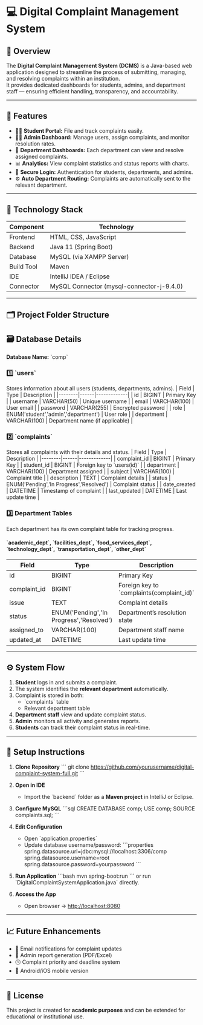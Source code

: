 
# 💻 Digital Complaint Management System

## 📘 Overview
The **Digital Complaint Management System (DCMS)** is a Java-based web application designed to streamline the process of submitting, managing, and resolving complaints within an institution.  
It provides dedicated dashboards for students, admins, and department staff — ensuring efficient handling, transparency, and accountability.

---

## 🚀 Features
- 🧑‍🎓 **Student Portal:** File and track complaints easily.  
- 🧑‍💼 **Admin Dashboard:** Manage users, assign complaints, and monitor resolution rates.  
- 🏢 **Department Dashboards:** Each department can view and resolve assigned complaints.  
- 📊 **Analytics:** View complaint statistics and status reports with charts.  
- 🔐 **Secure Login:** Authentication for students, departments, and admins.  
- ⚙️ **Auto Department Routing:** Complaints are automatically sent to the relevant department.

---

## 🧱 Technology Stack
| Component | Technology |
|------------|-------------|
| Frontend | HTML, CSS, JavaScript |
| Backend | Java 11 (Spring Boot) |
| Database | MySQL (via XAMPP Server) |
| Build Tool | Maven |
| IDE | IntelliJ IDEA / Eclipse |
| Connector | MySQL Connector (mysql-connector-j-9.4.0) |

---

## 🗂️ Project Folder Structure


## 🗃️ Database Details

**Database Name:** \`comp\`

### 1️⃣ \`users\`  
Stores information about all users (students, departments, admins).
| Field | Type | Description |
|--------|------|-------------|
| id | BIGINT | Primary Key |
| username | VARCHAR(50) | Unique username |
| email | VARCHAR(100) | User email |
| password | VARCHAR(255) | Encrypted password |
| role | ENUM('student','admin','department') | User role |
| department | VARCHAR(100) | Department name (if applicable) |

### 2️⃣ \`complaints\`  
Stores all complaints with their details and status.
| Field | Type | Description |
|--------|------|-------------|
| complaint_id | BIGINT | Primary Key |
| student_id | BIGINT | Foreign key to \`users(id)\` |
| department | VARCHAR(100) | Department assigned |
| subject | VARCHAR(100) | Complaint title |
| description | TEXT | Complaint details |
| status | ENUM('Pending','In Progress','Resolved') | Complaint status |
| date_created | DATETIME | Timestamp of complaint |
| last_updated | DATETIME | Last update time |

### 3️⃣ Department Tables  
Each department has its own complaint table for tracking progress.

#### \`academic_dept\`, \`facilities_dept\`, \`food_services_dept\`, \`technology_dept\`, \`transportation_dept\`, \`other_dept\`
| Field | Type | Description |
|--------|------|-------------|
| id | BIGINT | Primary Key |
| complaint_id | BIGINT | Foreign key to \`complaints(complaint_id)\` |
| issue | TEXT | Complaint details |
| status | ENUM('Pending','In Progress','Resolved') | Department’s resolution state |
| assigned_to | VARCHAR(100) | Department staff name |
| updated_at | DATETIME | Last update time |

---

## ⚙️ System Flow
1. **Student** logs in and submits a complaint.  
2. The system identifies the **relevant department** automatically.  
3. Complaint is stored in both:
   - \`complaints\` table  
   - Relevant department table  
4. **Department staff** view and update complaint status.  
5. **Admin** monitors all activity and generates reports.  
6. **Students** can track their complaint status in real-time.

---

## 🧰 Setup Instructions
1. **Clone Repository**
   \`\`\`
   git clone https://github.com/yourusername/digital-complaint-system-full.git
   \`\`\`

2. **Open in IDE**
   - Import the \`backend\` folder as a **Maven project** in IntelliJ or Eclipse.

3. **Configure MySQL**
   \`\`\`sql
   CREATE DATABASE comp;
   USE comp;
   SOURCE complaints.sql;
   \`\`\`

4. **Edit Configuration**
   - Open \`application.properties\`
   - Update database username/password:
     \`\`\`properties
     spring.datasource.url=jdbc:mysql://localhost:3306/comp
     spring.datasource.username=root
     spring.datasource.password=yourpassword
     \`\`\`

5. **Run Application**
   \`\`\`bash
   mvn spring-boot:run
   \`\`\`
   or run \`DigitalComplaintSystemApplication.java\` directly.

6. **Access the App**
   - Open browser → [http://localhost:8080](http://localhost:8080)

---

## 📈 Future Enhancements
- 📩 Email notifications for complaint updates  
- 📄 Admin report generation (PDF/Excel)  
- 🕒 Complaint priority and deadline system  
- 📱 Android/iOS mobile version  

---

## 🏁 License
This project is created for **academic purposes** and can be extended for educational or institutional use.
